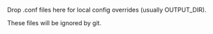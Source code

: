 Drop .conf files here for local config overrides (usually OUTPUT_DIR).

These files will be ignored by git.
